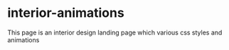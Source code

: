 # interior-animations
This page is an interior design landing page which various css styles and animations
